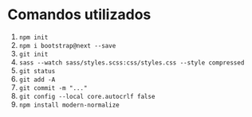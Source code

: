 # Comandos utilizados

1. `npm init`
2. `npm i bootstrap@next --save`
3. `git init`
4. `sass --watch sass/styles.scss:css/styles.css --style compressed`
5. `git status`
6. `git add -A`
7. `git commit -m "..."`
8. `git config --local core.autocrlf false`
9. `npm install modern-normalize`